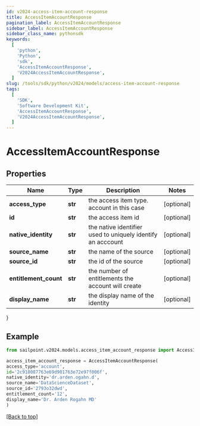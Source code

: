 ```yaml
---
id: v2024-access-item-account-response
title: AccessItemAccountResponse
pagination_label: AccessItemAccountResponse
sidebar_label: AccessItemAccountResponse
sidebar_class_name: pythonsdk
keywords:
  [
    'python',
    'Python',
    'sdk',
    'AccessItemAccountResponse',
    'V2024AccessItemAccountResponse',
  ]
slug: /tools/sdk/python/v2024/models/access-item-account-response
tags:
  [
    'SDK',
    'Software Development Kit',
    'AccessItemAccountResponse',
    'V2024AccessItemAccountResponse',
  ]
---
```


# AccessItemAccountResponse

## Properties

| Name | Type | Description | Notes |
| --- | --- | --- | --- |
| **access_type** | **str** | the access item type. account in this case | [optional] |
| **id** | **str** | the access item id | [optional] |
| **native_identity** | **str** | the native identifier used to uniquely identify an acccount | [optional] |
| **source_name** | **str** | the name of the source | [optional] |
| **source_id** | **str** | the id of the source | [optional] |
| **entitlement_count** | **str** | the number of entitlements the account will create | [optional] |
| **display_name** | **str** | the display name of the identity | [optional] |

}

## Example

```python
from sailpoint.v2024.models.access_item_account_response import AccessItemAccountResponse

access_item_account_response = AccessItemAccountResponse(
access_type='account',
id='2c918087763e69d901763e72e97f006f',
native_identity='dr.arden.ogahn.d',
source_name='DataScienceDataset',
source_id='2793o32dwd',
entitlement_count='12',
display_name='Dr. Arden Rogahn MD'
)

```

[[Back to top]](#)
